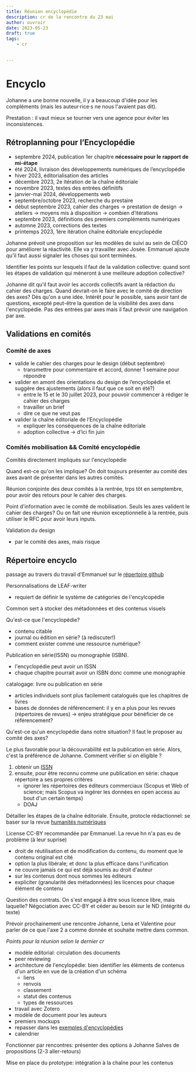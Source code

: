 ```yaml
---
title: Réunion encyclopédie
description: cr de la rencontre du 23 mai
author: ouvroir
date: 2023-05-23
draft: true
tags:
    - cr
    

---
```

# Encyclo

Johanne a une bonne nouvelle, il y a beaucoup d'idée pour les compléments (mais les auteur·rice·s ne nous l'avaient pas dit).

Prestation : il vaut mieux se tourner vers une agence pour éviter les inconsistences.

## Rétroplanning pour l’Encyclopédie

- septembre 2024, publication 1er chapitre **nécessaire pour le rapport de mi-étape**
- été 2024, livraison des développements numériques de l’encyclopédie
- hiver 2023, éditorialisation des articles
- décembre 2023, 2e itération de la chaîne éditoriale
- novembre 2023, textes des entrées définitifs
- janvier-mai 2024, développements web 
- septembre/octobre 2023, recherche du prestaire
- début septembre 2023, cahier des charges 
    → prestation de design
    → ateliers
    → moyens mis à disposition
    → combien d’itérations
- septembre 2023, définitions des premiers compléments numériques
- automne 2023, corrections des textes
- printemps 2023, 1ère itération chaîne éditoriale encyclopédie

Johanne prévoit une proposition sur les modèles de suivi au sein de CIÉCO pour améliorer la réactivité. Elle va y travailler avec Josée. Emmanuel ajoute qu'il faut aussi signaler les choses qui sont terminées. 

Identifier les points sur lesquels il faut de la validation collective: quand sont les étapes de validation qui mèneront à une meilleure adoption collective? 

Johanne dit qu'il faut avoir les accords collectifs avant la rédaction du cahier des charges. Quand devrait-on le faire avec le comité de direction des axes? Dès qu'on a une idée. Intérêt pour le possible, sans avoir tant de questions, excepté peut-être la question de la visibilité des axes dans l'encyclopédie. 
Pas des entrées par axes mais il faut prévoir une navigation par axe.

## Validations en comités

### Comité de axes
- valide le cahier des charges pour le design (début septembre)
    - transmettre pour commentaire et accord, donner 1 semaine pour répondre
- valider en amont des orientations du design de l’encyclopédie et suggère des ajustements (alors il faut que ce soit en été?)
    - entre le 15 et le 30 juillet 2023, pour pouvoir commencer à rédiger le cahier des charges
    - travailler un brief
    - dire ce que ne veut pas
- valider la chaîne éditoriale de l’Encyclopédie
    - expliquer les conséquences de la chaîne éditoriale
    - adoption collective → d’ici fin juin

### Comités mobilisation && Comité encyclopédie
Comités directement impliqués sur l'encyclopédie

Quand est-ce qu'on les implique? 
On doit toujours présenter au comité des axes avant de présenter dans les autres comités.

Réunion conjointe des deux comités à la rentrée, trps tôt en semptembre, pour avoir des retours pour le cahier des charges. 

Point d'information avec le comité de mobilisation. 
Seuls les axes valident le cahier des charges? Ou on fait une réunion exceptionnelle à la rentrée, puis utiliser le RFC pour avoir leurs inputs.

Validation du design
- par le comité des axes, mais risque 

## Répertoire encyclo
passage au travers du travail d'Emmanuel sur le [répertoire github](https://github.com/ouvroir/encyclopedie)

Personnalisations de LEAF-writer
- requiert de définir le système de catégories de l'encylcopédie

Common sert à stocker des métadonnées et des contenus visuels

Qu'est-ce que l'encyclopédie? 
- contenu citable
- journal ou édition en série? (à rediscuter!)
- comment exister comme une ressource numérique?  

Publication en série(ISSN) ou monographie (ISBN).
- l'encyclopédie peut avoir un ISSN
- chaque chapitre pourrait avoir un ISBN donc comme une monographie

catalogage: livre ou publication en série
- articles individuels sont plus facilement catalogués que les chapitres de livres
- bases de données de référencement: il y en a plus pour les revues (répertoires de revues) → enjeu stratégique pour bénéficier de ce référencement? 

Qu'est-ce qu'un encyclopédie dans notre situation? 
Il faut le proposer au comité des axes? 

Le plus favorable pour la découvrabilité est la publication en série. Alors, c'est la préférence de Johanne. Comment vérifier si on éligible ?
1. obtenir un [ISSN](https://www.issn.org/fr/comprendre-lissn/quest-ce-que-lissn/)
2. ensuite, pour être reconnu comme une publication en série: chaque répertoire a ses propres critères
    - ignorer les répertoires des éditeurs commerciaux (Scopus et Web of science; mais Scopus va ingérer les données en open access au bout d'un certain temps)
    - DOAJ

Détailler les étapes de la chaîne éditoriale. 
Ensuite, protocle rédactionnel: se baser sur la revue [humanités numériques](https://journals.openedition.org/revuehn/)

License CC-BY recommandée par Emmanuel. La revue hn n'a pas eu de problème (à leur suprise)
- droit de réutilisation et de modification du contenu, du moment que le contenu original est cité
- option la plus libérale; et donc la plus efficace dans l'unification
- ne couvre jamais ce qui est déjà soumis au droit d'auteur
- sur les contenus dont nous sommes les éditeurs
- expliciter (granularité des métadonnées) les licences pour chaque élément de contenu

Question des contrats.
On s'est engagé à être sous licence libre, mais laquelle? 
Négociation avec CC-BY et céder au besoin sur le ND (intégrité du texte)



Prévoir prochainement une rencontre Johanne, Lena et Valentine pour parler de ce que l'axe 2 a comme donnée et souhaite mettre dans common.


*Points pour la réunion selon le dernier cr*
- modèle éditorial: circulation des documents
- peer reviewing
- architecture de l'encylopédie: bien identifier les éléments de contenus d'un article en vue de la création d'un schéma
  - liens
  - renvois
  - classement
  - statut des contenus
  - types de ressources
- travail avec Zotero 
- modèle de document pour les auteurs
- premiers mockups 
- repasser dans les [exemples d'encyclopédies](https://www.zotero.org/groups/2480242/ouvroir/collections/NQS2QLBQ)
- calendrier

Fonctionner par rencontres: présenter des options à Johanne 
Salves de propositions (2-3 aller-retours)

Mise en place du prototype: intégration à la chaîne pour les contenus